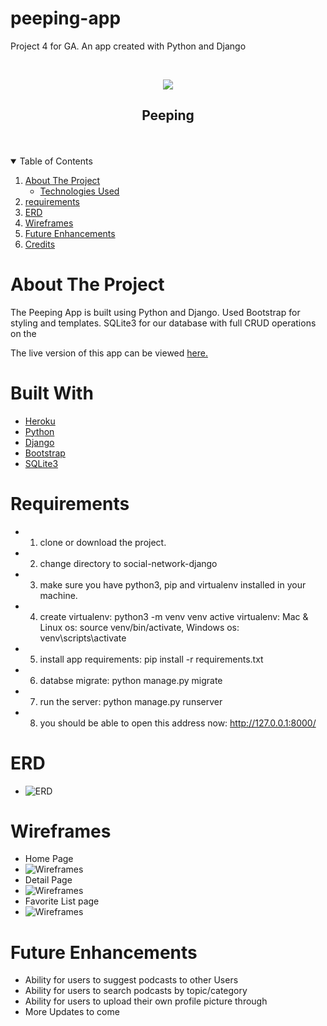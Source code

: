 # peeping-app
Project 4 for GA. An app created with Python and Django

<!-- https://i.imgur.com/VAvuPtU.png -->

<!-- PROJECT LOGO -->
<br />
<p align="center">
  <a href="https://github.com/ReneTheMC/peeping-app.git">
    <img src=" https://i.imgur.com/VAvuPtU.png " >
  </a>
  <h2 align="center">Peeping</h2>
<br>
<Br>

<!-- TABLE OF CONTENTS -->
<details open="open">
  <summary>Table of Contents</summary>
  <ol>
    <li>
      <a href="#about-the-project">About The Project</a>
      <ul>
        <li><a href="#built-with">Technologies Used</a></li>
      </ul>
    </li>
    <li><a href="#Requirements">requirements</a></li>
    <li><a href="#ERD">ERD</a></li>
    <li><a href="#Wireframes">Wireframes</a></li>
     <li><a href="#future-enhancements">Future Enhancements</a></li>
     <li><a href="#credit">Credits</a></li>

 </ol>
</details>

<!-- ABOUT THE PROJECT -->
# **About The Project**
The Peeping App is built using Python and Django. Used Bootstrap for styling and templates. SQLite3 for our database with full CRUD operations on the  

The live version of this app can be viewed [here.]()

# **Built With**
* [Heroku](https://dashboard.heroku.com/apps)
* [Python](https://www.python.org/downloads/)
* [Django](https://www.djangoproject.com/)
* [Bootstrap](https://getbootstrap.com/)
* [SQLite3](https://www.sqlite.org/download.html) 

# **Requirements**
* 1. clone or download the project.
* 2. change directory to social-network-django
* 3. make sure you have python3, pip and virtualenv installed in your   machine.
* 4. create virtualenv: python3 -m venv venv
active virtualenv: Mac & Linux os: source venv/bin/activate, Windows os: venv\scripts\activate
* 5. install app requirements: pip install -r requirements.txt
* 6. databse migrate: python manage.py migrate
* 7. run the server: python manage.py runserver
* 8. you should be able to open this address now: http://127.0.0.1:8000/


# **ERD**
* ![ERD](./image/PodLovers%20ERD.png)

# **Wireframes**
* Home Page
* ![Wireframes](./image/Podcasts%20HOME%20page.png)
* Detail Page
* ![Wireframes](./image/podcast%20details%20page.png)
* Favorite List page
* ![Wireframes](./image/podcast%20favorite%20lists%20page.png)

# **Future Enhancements**
* Ability for users to suggest podcasts to other Users
* Ability for users to search podcasts by topic/category
* Ability for users to upload their own profile picture through 
* More Updates to come


